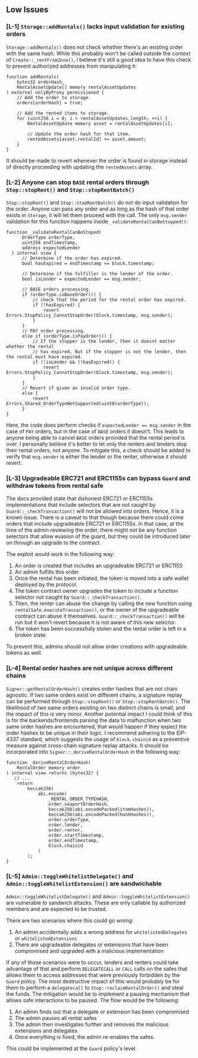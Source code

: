## Low Issues

### [L-1] `Storage::addRentals()` lacks input validation for existing orders

`Storage::addRentals()` does not check whether there's an existing order with the same hash. While this probably won't be called outside the context of `Create::_rentFromZone()`, I believe it's still a good idea to have this check to prevent authorized addresses from manipulating it:

```solidity
function addRentals(
    bytes32 orderHash,
    RentalAssetUpdate[] memory rentalAssetUpdates
) external onlyByProxy permissioned {
    // Add the order to storage.
    orders[orderHash] = true;

    // Add the rented items to storage.
    for (uint256 i = 0; i < rentalAssetUpdates.length; ++i) {
        RentalAssetUpdate memory asset = rentalAssetUpdates[i];

        // Update the order hash for that item.
        rentedAssets[asset.rentalId] += asset.amount;
    }
}
```

It should be made to revert whenever the order is found in storage instead of directly proceeding with updating the `rentedAssets` array.

### [L-2] Anyone can stop `BASE` rental orders through `Stop::stopRent()` and `Stop::stopRentBatch()`

`Stop::stopRent()` and `Stop::stopRentBatch()` do not do input validation for the order. Anyone can pass any order and as long as the hash of that order exists in `Storage`, it will let them proceed with the call. The only `msg.sender` validation for this function happens inside `_validateRentalCanBeStopped()`:

```solidity
function _validateRentalCanBeStoped(
      OrderType orderType,
      uint256 endTimestamp,
      address expectedLender
  ) internal view {
      // Determine if the order has expired.
      bool hasExpired = endTimestamp <= block.timestamp;

      // Determine if the fulfiller is the lender of the order.
      bool isLender = expectedLender == msg.sender;

      // BASE orders processing.
      if (orderType.isBaseOrder()) {
          // check that the period for the rental order has expired.
          if (!hasExpired) {
              revert Errors.StopPolicy_CannotStopOrder(block.timestamp, msg.sender);
          }
      }
      // PAY order processing.
      else if (orderType.isPayOrder()) {
          // If the stopper is the lender, then it doesnt matter whether the rental
          // has expired. But if the stopper is not the lender, then the rental must have expired.
          if (!isLender && (!hasExpired)) {
              revert Errors.StopPolicy_CannotStopOrder(block.timestamp, msg.sender);
          }
      }
      // Revert if given an invalid order type.
      else {
          revert Errors.Shared_OrderTypeNotSupported(uint8(orderType));
      }
}
```

Here, the code does perform checks if `expectedLender == msg.sender` in the case of `PAY` orders, but in the case of `BASE` orders it doesn't. This leads to anyone being able to cancel `BASE` orders provided that the rental period is over. I personally believe it's better to let only the renters and lenders stop their rental orders, not anyone. To mitigate this, a check should be added to verify that `msg.sender` is either the lender or the renter, otherwise it should revert.

### [L-3] Upgradeable ERC721 and ERC1155s can bypass `Guard` and withdraw tokens from rental safe

The docs provided state that dishonest ERC721 or ERC1155s implementations that include selectors that are not caught by `Guard::_checkTransaction()` will not be allowed into orders. Hence, it is a known issue. There is a caveat to that though because there could come orders that include upgradeable ERC721 or ERC1155s. In that case, at the time of the admin reviewing the order, there might not be any function selectors that allow evasion of the guard, but they could be introduced later on through an upgrade to the contract.

The exploit would work in the following way:

1. An order is created that includes an upgradeable ERC721 or ERC1155
2. An admin fulfills this order
3. Once the rental has been initiated, the token is moved into a safe wallet deployed by the protocol.
4. The token contract owner upgrades the token to include a function selector not caught by `Guard::_checkTransaction()`.
5. Then, the renter can abuse the change by calling the new function using `rentalSafe.executeTransaction()`, or the owner of the upgradeable contract can abuse it themselves. `Guard::_checkTransaction()` will be run but it won't revert because it is not aware of this new selector.
6. The token has been successfully stolen and the rental order is left in a broken state.

To prevent this, admins should not allow order creations with upgradeable tokens as well.

### [L-4] Rental order hashes are not unique across different chains

`Signer::getRentalOrderHash()` creates order hashes that are not chain agnostic. If two same orders exist on different chains, a signature replay can be performed through `Stop::stopRent()` or `Stop::stopRentBatch()`. The likelihood of two same orders existing on two distinct chains is small, and the impact of this is very minor. Another potential impact I could think of this is for the backends/frontends parsing the data to malfunction when two same order hashes are encountered, that would happen if they expect the order hashes to be unique in their logic. I recommend adhering to the EIP-4337 standard, which suggests the usage of `block.chainid` as a preventive measure against cross-chain signature replay attacks. It should be incorporated into `Signer::_deriveRentalOrderHash` in the following way:

```solidity
function _deriveRentalOrderHash(
    RentalOrder memory order
) internal view returns (bytes32) {
   // ...
    return
        keccak256(
            abi.encode(
                _RENTAL_ORDER_TYPEHASH,
                order.seaportOrderHash,
                keccak256(abi.encodePacked(itemHashes)),
                keccak256(abi.encodePacked(hookHashes)),
                order.orderType,
                order.lender,
                order.renter,
                order.startTimestamp,
                order.endTimestamp,
                block.chainid
            )
        );
}
```

### [L-5] `Admin::toggleWhitelistDelegate()` and `Admin::toggleWhitelistExtension()` are sandwichable

`Admin::toggleWhitelistDelegate()` and `Admin::toggleWhitelistExtension()` are vulnerable to sandwich attacks. These are only callable by authorized members and are expected to be trusted.

There are two scenarios where this could go wrong:

1. An admin accidentally adds a wrong address for `whitelistedDelegates` or `whitelistedExtensions`
2. There are upgradeable delegates or extensions that have been compromised and upgraded with a malicious implementation

If any of those scenarios were to occur, lenders and renters could take advantage of that and perform `DELEGATECALL` or `CALL` calls on the safes that allows them to access addresses that were previously forbidden by the `Guard` policy. The most destructive impact of this would probably be for them to perform a `delegatecall` to `Stop::reclaimRentalOrder()` and steal the funds. The mitigation would be to implement a pausing mechanism that allows safe interactions to be paused. The flow would be the following:

1. An admin finds out that a delegate or extension has been compromised
2. The admin pauses all rental safes
3. The admin then investigates further and removes the malicious extensions and delegates
4. Once everything is fixed, the admin re-enables the safes.

This could be implemented at the `Guard` policy's level.
